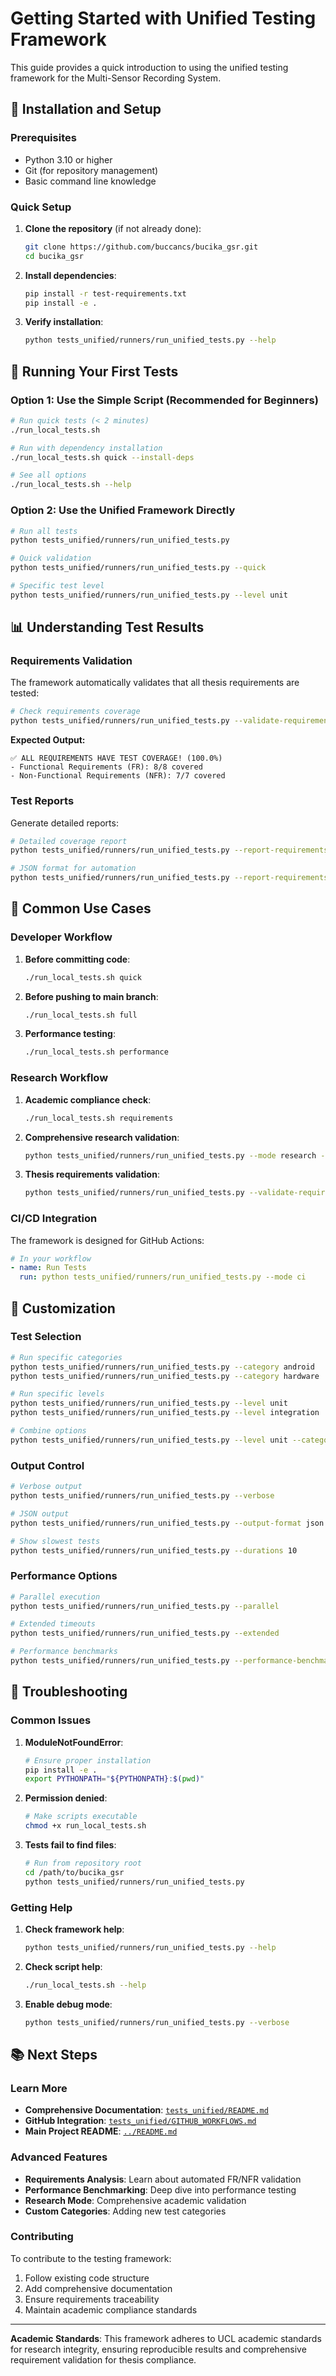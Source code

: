 # Getting Started with Unified Testing Framework

This guide provides a quick introduction to using the unified testing framework for the Multi-Sensor Recording System.

## 🚀 Installation and Setup

### Prerequisites

- Python 3.10 or higher
- Git (for repository management)
- Basic command line knowledge

### Quick Setup

1. **Clone the repository** (if not already done):
   ```bash
   git clone https://github.com/buccancs/bucika_gsr.git
   cd bucika_gsr
   ```

2. **Install dependencies**:
   ```bash
   pip install -r test-requirements.txt
   pip install -e .
   ```

3. **Verify installation**:
   ```bash
   python tests_unified/runners/run_unified_tests.py --help
   ```

## 🏃 Running Your First Tests

### Option 1: Use the Simple Script (Recommended for Beginners)

```bash
# Run quick tests (< 2 minutes)
./run_local_tests.sh

# Run with dependency installation
./run_local_tests.sh quick --install-deps

# See all options
./run_local_tests.sh --help
```

### Option 2: Use the Unified Framework Directly

```bash
# Run all tests
python tests_unified/runners/run_unified_tests.py

# Quick validation
python tests_unified/runners/run_unified_tests.py --quick

# Specific test level
python tests_unified/runners/run_unified_tests.py --level unit
```

## 📊 Understanding Test Results

### Requirements Validation

The framework automatically validates that all thesis requirements are tested:

```bash
# Check requirements coverage
python tests_unified/runners/run_unified_tests.py --validate-requirements
```

**Expected Output:**
```
✅ ALL REQUIREMENTS HAVE TEST COVERAGE! (100.0%)
- Functional Requirements (FR): 8/8 covered
- Non-Functional Requirements (NFR): 7/7 covered
```

### Test Reports

Generate detailed reports:

```bash
# Detailed coverage report
python tests_unified/runners/run_unified_tests.py --report-requirements-coverage

# JSON format for automation
python tests_unified/runners/run_unified_tests.py --report-requirements-coverage --output-format json
```

## 🎯 Common Use Cases

### Developer Workflow

1. **Before committing code**:
   ```bash
   ./run_local_tests.sh quick
   ```

2. **Before pushing to main branch**:
   ```bash
   ./run_local_tests.sh full
   ```

3. **Performance testing**:
   ```bash
   ./run_local_tests.sh performance
   ```

### Research Workflow

1. **Academic compliance check**:
   ```bash
   ./run_local_tests.sh requirements
   ```

2. **Comprehensive research validation**:
   ```bash
   python tests_unified/runners/run_unified_tests.py --mode research --all-levels
   ```

3. **Thesis requirements validation**:
   ```bash
   python tests_unified/runners/run_unified_tests.py --validate-requirements
   ```

### CI/CD Integration

The framework is designed for GitHub Actions:

```yaml
# In your workflow
- name: Run Tests
  run: python tests_unified/runners/run_unified_tests.py --mode ci
```

## 🔧 Customization

### Test Selection

```bash
# Run specific categories
python tests_unified/runners/run_unified_tests.py --category android
python tests_unified/runners/run_unified_tests.py --category hardware

# Run specific levels
python tests_unified/runners/run_unified_tests.py --level unit
python tests_unified/runners/run_unified_tests.py --level integration

# Combine options
python tests_unified/runners/run_unified_tests.py --level unit --category android
```

### Output Control

```bash
# Verbose output
python tests_unified/runners/run_unified_tests.py --verbose

# JSON output
python tests_unified/runners/run_unified_tests.py --output-format json

# Show slowest tests
python tests_unified/runners/run_unified_tests.py --durations 10
```

### Performance Options

```bash
# Parallel execution
python tests_unified/runners/run_unified_tests.py --parallel

# Extended timeouts
python tests_unified/runners/run_unified_tests.py --extended

# Performance benchmarks
python tests_unified/runners/run_unified_tests.py --performance-benchmarks
```

## 🚨 Troubleshooting

### Common Issues

1. **ModuleNotFoundError**:
   ```bash
   # Ensure proper installation
   pip install -e .
   export PYTHONPATH="${PYTHONPATH}:$(pwd)"
   ```

2. **Permission denied**:
   ```bash
   # Make scripts executable
   chmod +x run_local_tests.sh
   ```

3. **Tests fail to find files**:
   ```bash
   # Run from repository root
   cd /path/to/bucika_gsr
   python tests_unified/runners/run_unified_tests.py
   ```

### Getting Help

1. **Check framework help**:
   ```bash
   python tests_unified/runners/run_unified_tests.py --help
   ```

2. **Check script help**:
   ```bash
   ./run_local_tests.sh --help
   ```

3. **Enable debug mode**:
   ```bash
   python tests_unified/runners/run_unified_tests.py --verbose
   ```

## 📚 Next Steps

### Learn More

- **Comprehensive Documentation**: [`tests_unified/README.md`](README.md)
- **GitHub Integration**: [`tests_unified/GITHUB_WORKFLOWS.md`](GITHUB_WORKFLOWS.md)
- **Main Project README**: [`../README.md`](../README.md)

### Advanced Features

- **Requirements Analysis**: Learn about automated FR/NFR validation
- **Performance Benchmarking**: Deep dive into performance testing
- **Research Mode**: Comprehensive academic validation
- **Custom Categories**: Adding new test categories

### Contributing

To contribute to the testing framework:
1. Follow existing code structure
2. Add comprehensive documentation
3. Ensure requirements traceability
4. Maintain academic compliance standards

---

**Academic Standards**: This framework adheres to UCL academic standards for research integrity, ensuring reproducible results and comprehensive requirement validation for thesis compliance.